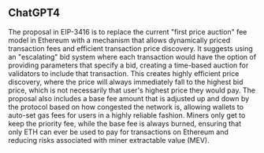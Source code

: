 ## ChatGPT4

The proposal in EIP-3416 is to replace the current "first price auction" fee model in Ethereum with a mechanism that allows dynamically priced transaction fees and efficient transaction price discovery. It suggests using an "escalating" bid system where each transaction would have the option of providing parameters that specify a bid, creating a time-based auction for validators to include that transaction. This creates highly efficient price discovery, where the price will always immediately fall to the highest bid price, which is not necessarily that user's highest price they would pay. The proposal also includes a base fee amount that is adjusted up and down by the protocol based on how congested the network is, allowing wallets to auto-set gas fees for users in a highly reliable fashion. Miners only get to keep the priority fee, while the base fee is always burned, ensuring that only ETH can ever be used to pay for transactions on Ethereum and reducing risks associated with miner extractable value (MEV).
